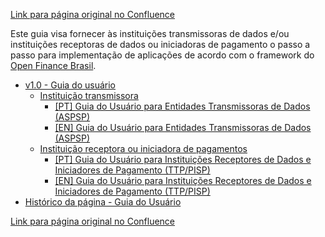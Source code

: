 [Link para página original no Confluence](https://openfinancebrasil.atlassian.net/wiki/spaces/OF/pages/240648449)

Este guia visa fornecer às instituições transmissoras de dados e/ou instituições receptoras de dados ou iniciadoras de pagamento o passo a passo para implementação de aplicações de acordo com o framework do [Open Finance Brasil](https://openfinancebrasil.org.br/). 

- [v1.0 - Guia do usuário](../../../../OF/Open%20Finance%20Brasil/Seguran%c3%a7a/Guia%20do%20Usu%c3%a1rio/v1.0%20-%20Guia%20do%20usu%c3%a1rio/index)
    - [Instituição transmissora](../../../../OF/Open%20Finance%20Brasil/Seguran%c3%a7a/Guia%20do%20Usu%c3%a1rio/v1.0%20-%20Guia%20do%20usu%c3%a1rio/Institui%c3%a7%c3%a3o%20transmissora/index)
        - [\[PT\] Guia do Usuário para Entidades Transmissoras de Dados (ASPSP)](../../../../OF/Open%20Finance%20Brasil/Seguran%c3%a7a/Guia%20do%20Usu%c3%a1rio/v1.0%20-%20Guia%20do%20usu%c3%a1rio/Institui%c3%a7%c3%a3o%20transmissora/[PT]%20Guia%20do%20Usu%c3%a1rio%20para%20Entidades%20Transmissoras%20de%20Dados%20%28ASPSP%29)
        - [\[EN\] Guia do Usuário para Entidades Transmissoras de Dados (ASPSP)](../../../../OF/Open%20Finance%20Brasil/Seguran%c3%a7a/Guia%20do%20Usu%c3%a1rio/v1.0%20-%20Guia%20do%20usu%c3%a1rio/Institui%c3%a7%c3%a3o%20transmissora/[EN]%20Guia%20do%20Usu%c3%a1rio%20para%20Entidades%20Transmissoras%20de%20Dados%20%28ASPSP%29)
    - [Instituição receptora ou iniciadora de pagamentos](../../../../OF/Open%20Finance%20Brasil/Seguran%c3%a7a/Guia%20do%20Usu%c3%a1rio/v1.0%20-%20Guia%20do%20usu%c3%a1rio/Institui%c3%a7%c3%a3o%20receptora%20ou%20iniciadora%20de%20pagamentos/index)
        - [\[PT\] Guia do Usuário para Instituições Receptores de Dados e Iniciadores de Pagamento (TTP/PISP)](../../../../OF/Open%20Finance%20Brasil/Seguran%c3%a7a/Guia%20do%20Usu%c3%a1rio/v1.0%20-%20Guia%20do%20usu%c3%a1rio/Institui%c3%a7%c3%a3o%20receptora%20ou%20iniciadora%20de%20pagamentos/[PT]%20Guia%20do%20Usu%c3%a1rio%20para%20Institui%c3%a7%c3%b5es%20Receptores%20de%20Dados%20e%20Iniciadores%20de%20Pagamento%20%28TTP_PISP%29)
        - [\[EN\] Guia do Usuário para Instituições Receptores de Dados e Iniciadores de Pagamento (TTP/PISP)](../../../../OF/Open%20Finance%20Brasil/Seguran%c3%a7a/Guia%20do%20Usu%c3%a1rio/v1.0%20-%20Guia%20do%20usu%c3%a1rio/Institui%c3%a7%c3%a3o%20receptora%20ou%20iniciadora%20de%20pagamentos/[EN]%20Guia%20do%20Usu%c3%a1rio%20para%20Institui%c3%a7%c3%b5es%20Receptores%20de%20Dados%20e%20Iniciadores%20de%20Pagamento%20%28TTP_PISP%29)
- [Histórico da página - Guia do Usuário](../../../../OF/Open%20Finance%20Brasil/Seguran%c3%a7a/Guia%20do%20Usu%c3%a1rio/Hist%c3%b3rico%20da%20p%c3%a1gina%20-%20Guia%20do%20Usu%c3%a1rio)

[Link para página original no Confluence](https://openfinancebrasil.atlassian.net/wiki/spaces/OF/pages/240648449)